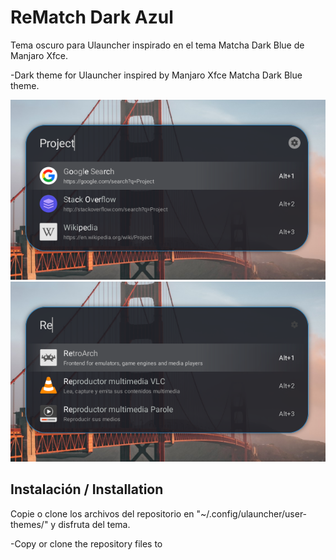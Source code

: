# ReMatch Dark Azul

Tema oscuro para Ulauncher inspirado en el tema Matcha Dark Blue de Manjaro Xfce.

-Dark theme for Ulauncher inspired by Manjaro Xfce Matcha Dark Blue theme.

<img src="Preview.png"/>

<img src="Preview_1.png"/>

## Instalación / Installation

Copie o clone los archivos del repositorio en "~/.config/ulauncher/user-themes/" y disfruta del tema.

-Copy or clone the repository files to
